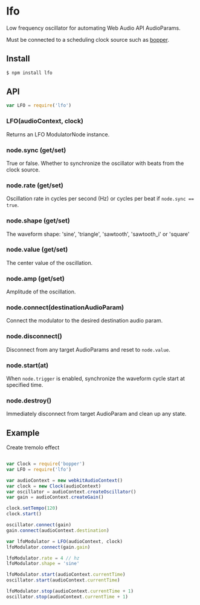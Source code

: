 lfo
===

Low frequency oscillator for automating Web Audio API AudioParams.

Must be connected to a scheduling clock source such as [bopper](https://github.com/mmckegg/bopper).

## Install

```bash
$ npm install lfo
```

## API

```js
var LFO = require('lfo')
```

### LFO(audioContext, clock)

Returns an LFO ModulatorNode instance.

### node.sync (get/set)

True or false. Whether to synchronize the oscillator with beats from the clock source.

### node.rate (get/set)

Oscillation rate in cycles per second (Hz) or cycles per beat if `node.sync == true`.

### node.shape (get/set)

The waveform shape: 'sine', 'triangle', 'sawtooth', 'sawtooth_i' or 'square'

### node.value (get/set)

The center value of the oscillation.

### node.amp (get/set)

Amplitude of the oscillation.

### node.connect(destinationAudioParam)

Connect the modulator to the desired destination audio param.

### node.disconnect()

Disconnect from any target AudioParams and reset to `node.value`.

### node.start(at)

When `node.trigger` is enabled, synchronize the waveform cycle start at specified time. 

### node.destroy()

Immediately disconnect from target AudioParam and clean up any state.

## Example

Create tremolo effect

```js

var Clock = require('bopper')
var LFO = require('lfo')

var audioContext = new webkitAudioContext()
var clock = new Clock(audioContext)
var oscillator = audioContext.createOscillator()
var gain = audioContext.createGain()

clock.setTempo(120)
clock.start()

oscillator.connect(gain)
gain.connect(audioContext.destination)

var lfoModulator = LFO(audioContext, clock)
lfoModulator.connect(gain.gain)

lfoModulator.rate = 4 // hz
lfoModulator.shape = 'sine'

lfoModulator.start(audioContext.currentTime)
oscillator.start(audioContext.currentTime)

lfoModulator.stop(audioContext.currentTime + 1)
oscillator.stop(audioContext.currentTime + 1)
```